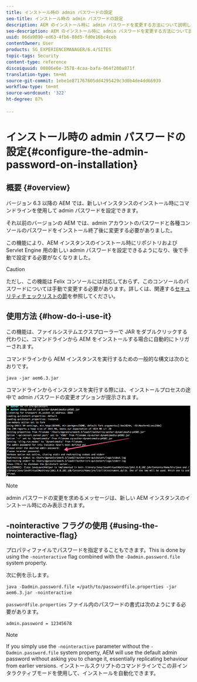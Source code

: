 ```yaml
---
title: インストール時の admin パスワードの設定
seo-title: インストール時の admin パスワードの設定
description: AEM のインストール時に admin パスワードを変更する方法について説明します。
seo-description: AEM のインストール時に admin パスワードを変更する方法について説明します。
uuid: 06da9890-ed63-4fb6-88d5-fd0e16bc4ceb
contentOwner: User
products: SG_EXPERIENCEMANAGER/6.4/SITES
topic-tags: Security
content-type: reference
discoiquuid: 00806e6e-3578-4caa-bafa-064f200a871f
translation-type: tm+mt
source-git-commit: 1ebe1e871767605dd4295429c3d0b4de4dd66939
workflow-type: tm+mt
source-wordcount: '322'
ht-degree: 87%

---
```



# インストール時の admin パスワードの設定{#configure-the-admin-password-on-installation}

## 概要 {#overview}

バージョン 6.3 以降の AEM では、新しいインスタンスのインストール時にコマンドラインを使用して admin パスワードを設定できます。

それ以前のバージョンの AEM では、admin アカウントのパスワードと各種コンソールのパスワードをインストール終了後に変更する必要がありました。

この機能により、AEM インスタンスのインストール時にリポジトリおよび Servlet Engine 用の新しい admin パスワードを設定できるようになり、後で手動で設定する必要がなくなりました。

>[!CAUTION]
>
>ただし、この機能は Felix コンソールには対応しておらず、このコンソールのパスワードについては手動で変更する必要があります。詳しくは、関連する[セキュリティチェックリストの節](/help/sites-administering/security-checklist.md#change-default-passwords-for-the-aem-and-osgi-console-admin-accounts)を参照してください。

## 使用方法 {#how-do-i-use-it}

この機能は、ファイルシステムエクスプローラーで JAR をダブルクリックする代わりに、コマンドラインから AEM をインストールする場合に自動的にトリガーされます。

コマンドラインから AEM インスタンスを実行するための一般的な構文は次のとおりです。

```shell
java -jar aem6.3.jar
```

コマンドラインからインスタンスを実行する際には、インストールプロセスの途中で admin パスワードの変更オプションが提示されます。

![chlimage_1-116](assets/chlimage_1-116.png)

>[!NOTE]
>
>admin パスワードの変更を求めるメッセージは、新しい AEM インスタンスのインストール時にのみ表示されます。

## -nointeractive フラグの使用 {#using-the-nointeractive-flag}

プロパティファイルでパスワードを指定することもできます。This is done by using the `-nointeractive` flag combined with the `-Dadmin.password.file` system property.

次に例を示します。

```shell
java -Dadmin.password.file =/path/to/passwordfile.properties -jar aem6.3.jar -nointeractive
```

`passwordfile.properties` ファイル内のパスワードの書式は次のようにする必要があります。

```xml
admin.password = 12345678
```

>[!NOTE]
>
>If you simply use the `-nointeractive` parameter without the `-Dadmin.password.file` system property, AEM will use the default admin password without asking you to change it, essentially replicating behaviour from earlier versions. インストールスクリプトのコマンドラインでこの非インタラクティブモードを使用して、インストールを自動化できます。

